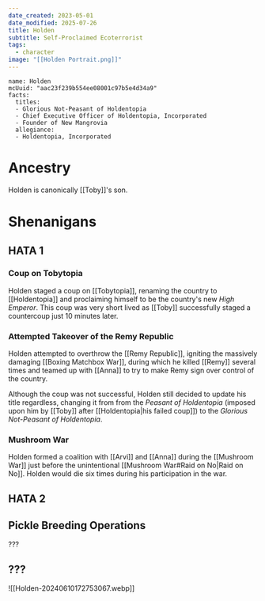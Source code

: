 ```yaml
---
date_created: 2023-05-01
date_modified: 2025-07-26
title: Holden
subtitle: Self-Proclaimed Ecoterrorist
tags:
  - character
image: "[[Holden Portrait.png]]"
---
```


```infobox-character
name: Holden
mcUuid: "aac23f239b554ee08001c97b5e4d34a9"
facts:
  titles:
  - Glorious Not-Peasant of Holdentopia
  - Chief Executive Officer of Holdentopia, Incorporated
  - Founder of New Mangrovia
  allegiance:
  - Holdentopia, Incorporated
```

# Ancestry

Holden is canonically [[Toby]]'s son.

# Shenanigans

## HATA 1

### Coup on Tobytopia

Holden staged a coup on [[Tobytopia]], renaming the country to [[Holdentopia]] and proclaiming himself to be the country's new *High Emperor*. This coup was very short lived as [[Toby]] successfully staged a countercoup just 10 minutes later.

### Attempted Takeover of the Remy Republic

Holden attempted to overthrow the [[Remy Republic]], igniting the massively damaging [[Boxing Matchbox War]], during which he killed [[Remy]] several times and teamed up with [[Anna]] to try to make Remy sign over control of the country.

Although the coup was not successful, Holden still decided to update his title regardless, changing it from from the *Peasant of Holdentopia* (imposed upon him by [[Toby]] after [[Holdentopia|his failed coup]]) to the *Glorious Not-Peasant of Holdentopia*.

### Mushroom War

Holden formed a coalition with [[Arvi]] and [[Anna]] during the [[Mushroom War]] just before the unintentional [[Mushroom War#Raid on No|Raid on No]]. Holden would die six times during his participation in the war.

## HATA 2

## Pickle Breeding Operations

???

## ???

![[Holden-20240610172753067.webp]]